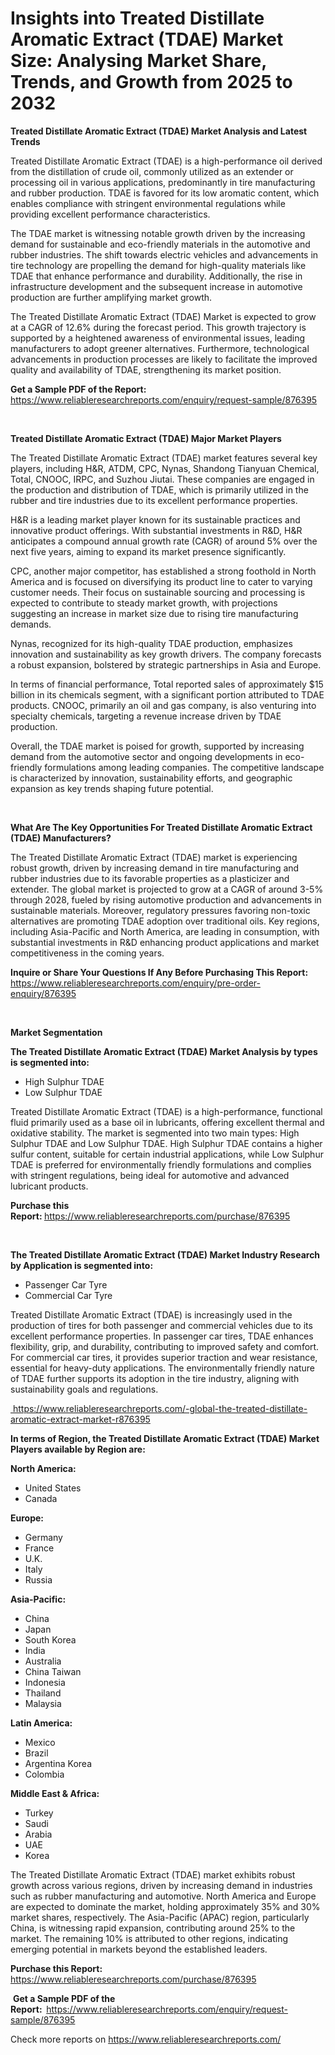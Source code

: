 <p><h1>Insights into Treated Distillate Aromatic Extract (TDAE) Market Size: Analysing Market Share, Trends, and Growth from 2025 to 2032</h1></p><p><strong>Treated Distillate Aromatic Extract (TDAE) Market Analysis and Latest Trends</strong></p>
<p><p>Treated Distillate Aromatic Extract (TDAE) is a high-performance oil derived from the distillation of crude oil, commonly utilized as an extender or processing oil in various applications, predominantly in tire manufacturing and rubber production. TDAE is favored for its low aromatic content, which enables compliance with stringent environmental regulations while providing excellent performance characteristics.</p><p>The TDAE market is witnessing notable growth driven by the increasing demand for sustainable and eco-friendly materials in the automotive and rubber industries. The shift towards electric vehicles and advancements in tire technology are propelling the demand for high-quality materials like TDAE that enhance performance and durability. Additionally, the rise in infrastructure development and the subsequent increase in automotive production are further amplifying market growth.</p><p>The Treated Distillate Aromatic Extract (TDAE) Market is expected to grow at a CAGR of 12.6% during the forecast period. This growth trajectory is supported by a heightened awareness of environmental issues, leading manufacturers to adopt greener alternatives. Furthermore, technological advancements in production processes are likely to facilitate the improved quality and availability of TDAE, strengthening its market position.</p></p>
<p><strong>Get a Sample PDF of the Report:&nbsp;</strong> <a href="https://www.reliableresearchreports.com/enquiry/request-sample/876395?utm_campaign=2930&utm_medium=2&utm_source=Github&utm_content=ia&utm_term=21032025&utm_id=treated-distillate-aromatic-extract-tdae">https://www.reliableresearchreports.com/enquiry/request-sample/876395</a></p>
<p>&nbsp;</p>
<p><strong>Treated Distillate Aromatic Extract (TDAE) Major Market Players</strong></p>
<p><p>The Treated Distillate Aromatic Extract (TDAE) market features several key players, including H&R, ATDM, CPC, Nynas, Shandong Tianyuan Chemical, Total, CNOOC, IRPC, and Suzhou Jiutai. These companies are engaged in the production and distribution of TDAE, which is primarily utilized in the rubber and tire industries due to its excellent performance properties.</p><p>H&R is a leading market player known for its sustainable practices and innovative product offerings. With substantial investments in R&D, H&R anticipates a compound annual growth rate (CAGR) of around 5% over the next five years, aiming to expand its market presence significantly.</p><p>CPC, another major competitor, has established a strong foothold in North America and is focused on diversifying its product line to cater to varying customer needs. Their focus on sustainable sourcing and processing is expected to contribute to steady market growth, with projections suggesting an increase in market size due to rising tire manufacturing demands.</p><p>Nynas, recognized for its high-quality TDAE production, emphasizes innovation and sustainability as key growth drivers. The company forecasts a robust expansion, bolstered by strategic partnerships in Asia and Europe.</p><p>In terms of financial performance, Total reported sales of approximately $15 billion in its chemicals segment, with a significant portion attributed to TDAE products. CNOOC, primarily an oil and gas company, is also venturing into specialty chemicals, targeting a revenue increase driven by TDAE production.</p><p>Overall, the TDAE market is poised for growth, supported by increasing demand from the automotive sector and ongoing developments in eco-friendly formulations among leading companies. The competitive landscape is characterized by innovation, sustainability efforts, and geographic expansion as key trends shaping future potential.</p></p>
<p>&nbsp;</p>
<p><strong>What Are The Key Opportunities For Treated Distillate Aromatic Extract (TDAE) Manufacturers?</strong></p>
<p><p>The Treated Distillate Aromatic Extract (TDAE) market is experiencing robust growth, driven by increasing demand in tire manufacturing and rubber industries due to its favorable properties as a plasticizer and extender. The global market is projected to grow at a CAGR of around 3-5% through 2028, fueled by rising automotive production and advancements in sustainable materials. Moreover, regulatory pressures favoring non-toxic alternatives are promoting TDAE adoption over traditional oils. Key regions, including Asia-Pacific and North America, are leading in consumption, with substantial investments in R&D enhancing product applications and market competitiveness in the coming years.</p></p>
<p><strong>Inquire or Share Your Questions If Any Before Purchasing This Report:</strong> <a href="https://www.reliableresearchreports.com/enquiry/pre-order-enquiry/876395?utm_campaign=2930&utm_medium=2&utm_source=Github&utm_content=ia&utm_term=21032025&utm_id=treated-distillate-aromatic-extract-tdae">https://www.reliableresearchreports.com/enquiry/pre-order-enquiry/876395</a></p>
<p>&nbsp;</p>
<p><strong>Market Segmentation</strong></p>
<p><strong>The Treated Distillate Aromatic Extract (TDAE) Market Analysis by types is segmented into:</strong></p>
<p><ul><li>High Sulphur TDAE</li><li>Low Sulphur TDAE</li></ul></p>
<p><p>Treated Distillate Aromatic Extract (TDAE) is a high-performance, functional fluid primarily used as a base oil in lubricants, offering excellent thermal and oxidative stability. The market is segmented into two main types: High Sulphur TDAE and Low Sulphur TDAE. High Sulphur TDAE contains a higher sulfur content, suitable for certain industrial applications, while Low Sulphur TDAE is preferred for environmentally friendly formulations and complies with stringent regulations, being ideal for automotive and advanced lubricant products.</p></p>
<p><strong>Purchase this Report:&nbsp;</strong><a href="https://www.reliableresearchreports.com/purchase/876395?utm_campaign=2930&utm_medium=2&utm_source=Github&utm_content=ia&utm_term=21032025&utm_id=treated-distillate-aromatic-extract-tdae">https://www.reliableresearchreports.com/purchase/876395</a></p>
<p>&nbsp;</p>
<p><strong>The Treated Distillate Aromatic Extract (TDAE) Market Industry Research by Application is segmented into:</strong></p>
<p><ul><li>Passenger Car Tyre</li><li>Commercial Car Tyre</li></ul></p>
<p><p>Treated Distillate Aromatic Extract (TDAE) is increasingly used in the production of tires for both passenger and commercial vehicles due to its excellent performance properties. In passenger car tires, TDAE enhances flexibility, grip, and durability, contributing to improved safety and comfort. For commercial car tires, it provides superior traction and wear resistance, essential for heavy-duty applications. The environmentally friendly nature of TDAE further supports its adoption in the tire industry, aligning with sustainability goals and regulations.</p></p>
<p><a href="https://www.reliableresearchreports.com/-global-the-treated-distillate-aromatic-extract-market-r876395?utm_campaign=2930&utm_medium=2&utm_source=Github&utm_content=ia&utm_term=21032025&utm_id=treated-distillate-aromatic-extract-tdae">&nbsp;https://www.reliableresearchreports.com/-global-the-treated-distillate-aromatic-extract-market-r876395</a></p>
<p><strong>In terms of Region, the Treated Distillate Aromatic Extract (TDAE) Market Players available by Region are:</strong></p>
<p>
    <p> <strong> North America: </strong>
        <ul>
            <li>United States</li>
            <li>Canada</li>
        </ul>
        </p> 
    <p> <strong> Europe: </strong>
        <ul>
            <li>Germany</li>
            <li>France</li>
            <li>U.K.</li>
            <li>Italy</li>
            <li>Russia</li>
        </ul>
        </p> 
    <p> <strong> Asia-Pacific: </strong>
        <ul>
            <li>China</li>
            <li>Japan</li>
            <li>South Korea</li>
            <li>India</li>
            <li>Australia</li>
            <li>China Taiwan</li>
            <li>Indonesia</li>
            <li>Thailand</li>
            <li>Malaysia</li>
        </ul>
        </p> 
    <p> <strong> Latin America: </strong>
        <ul>
            <li>Mexico</li>
            <li>Brazil</li>
            <li>Argentina Korea</li>
            <li>Colombia</li>
        </ul>
        </p> 
    <p> <strong> Middle East & Africa: </strong>
        <ul>
            <li>Turkey</li>
            <li>Saudi</li>
            <li>Arabia</li>
            <li>UAE</li>
            <li>Korea</li>
        </ul>
    </p>
    </p>
<p><p>The Treated Distillate Aromatic Extract (TDAE) market exhibits robust growth across various regions, driven by increasing demand in industries such as rubber manufacturing and automotive. North America and Europe are expected to dominate the market, holding approximately 35% and 30% market shares, respectively. The Asia-Pacific (APAC) region, particularly China, is witnessing rapid expansion, contributing around 25% to the market. The remaining 10% is attributed to other regions, indicating emerging potential in markets beyond the established leaders.</p></p>
<p><strong>Purchase this Report: </strong><a href="https://www.reliableresearchreports.com/purchase/876395?utm_campaign=2930&utm_medium=2&utm_source=Github&utm_content=ia&utm_term=21032025&utm_id=treated-distillate-aromatic-extract-tdae">https://www.reliableresearchreports.com/purchase/876395</a></p>
<p>&nbsp;<strong>Get a Sample PDF of the Report:&nbsp;&nbsp;</strong><a href="https://www.reliableresearchreports.com/enquiry/request-sample/876395?utm_campaign=2930&utm_medium=2&utm_source=Github&utm_content=ia&utm_term=21032025&utm_id=treated-distillate-aromatic-extract-tdae">https://www.reliableresearchreports.com/enquiry/request-sample/876395</a></p>
<p><strong></strong></p>
<p>Check more reports on <a href="https://www.reliableresearchreports.com/?utm_campaign=2930&utm_medium=2&utm_source=Github&utm_content=ia&utm_term=21032025&utm_id=treated-distillate-aromatic-extract-tdae">https://www.reliableresearchreports.com/</a></p>
